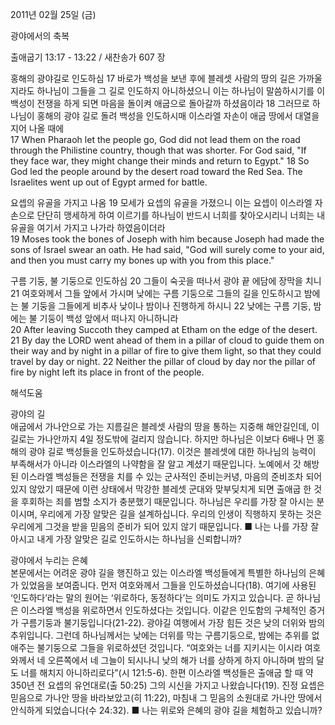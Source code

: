 2011년 02월 25일 (금)

광야에서의 축복



출애굽기 13:17 - 13:22 / 새찬송가 607 장


홍해의 광야길로 인도하심
17 바로가 백성을 보낸 후에 블레셋 사람의 땅의 길은 가까울지라도 하나님이 그들을 그 길로 인도하지 아니하셨으니 이는 하나님이 말씀하시기를 이 백성이 전쟁을 하게 되면 마음을 돌이켜 애굽으로 돌아갈까 하셨음이라 18 그러므로 하나님이 홍해의 광야 길로 돌려 백성을 인도하시매 이스라엘 자손이 애굽 땅에서 대열을 지어 나올 때에  
17 When Pharaoh let the people go, God did not lead them on the road through the Philistine country, though that was shorter. For God said, "If they face war, they might change their minds and return to Egypt." 18 So God led the people around by the desert road toward the Red Sea. The Israelites went up out of Egypt armed for battle. 

요셉의 유골을 가지고 나옴
19 모세가 요셉의 유골을 가졌으니 이는 요셉이 이스라엘 자손으로 단단히 맹세하게 하여 이르기를 하나님이 반드시 너희를 찾아오시리니 너희는 내 유골을 여기서 가지고 나가라 하였음이더라  
19 Moses took the bones of Joseph with him because Joseph had made the sons of Israel swear an oath. He had said, "God will surely come to your aid, and then you must carry my bones up with you from this place." 

구름 기둥, 불 기둥으로 인도하심
20 그들이 숙곳을 떠나서 광야 끝 에담에 장막을 치니 21 여호와께서 그들 앞에서 가시며 낮에는 구름 기둥으로 그들의 길을 인도하시고 밤에는 불 기둥을 그들에게 비추사 낮이나 밤이나 진행하게 하시니 22 낮에는 구름 기둥, 밤에는 불 기둥이 백성 앞에서 떠나지 아니하니라  
20 After leaving Succoth they camped at Etham on the edge of the desert. 21 By day the LORD went ahead of them in a pillar of cloud to guide them on their way and by night in a pillar of fire to give them light, so that they could travel by day or night. 22 Neither the pillar of cloud by day nor the pillar of fire by night left its place in front of the people.

해석도움





광야의 길  
애굽에서 가나안으로 가는 지름길은 블레셋 사람의 땅을 통하는 지중해 해안길인데, 이 길로는 가나안까지 4일 정도밖에 걸리지 않습니다. 하지만 하나님은 이보다 6배나 먼 홍해의 광야 길로 백성들을 인도하셨습니다(17). 이것은 블레셋에 대한 하나님의 능력이 부족해서가 아니라 이스라엘의 나약함을 잘 알고 계셨기 때문입니다. 노예에서 갓 해방된 이스라엘 백성들은 전쟁을 치를 수 있는 군사적인 준비는커녕, 마음의 준비조차 되어 있지 않았기 때문에 이런 상태에서 막강한 블레셋 군대와 맞부딪치게 되면 출애굽 한 것을 후회하는 죄를 범할 소지가 충분했기 때문입니다. 하나님은 우리를 가장 잘 아시는 분이시며, 우리에게 가장 알맞은 길을 설계하십니다. 우리의 인생이 직행하지 못하는 것은 우리에게 그것을 받을 믿음의 준비가 되어 있지 않기 때문입니다. 
■ 나는 나를 가장 잘 아시고 내게 가장 알맞은 길로 인도하시는 하나님을 신뢰합니까?

광야에서 누리는 은혜  
본문에서는 어려운 광야 길을 행진하고 있는 이스라엘 백성들에게 특별한 하나님의 은혜가 있었음을 보여줍니다. 먼저 여호와께서 그들을 인도하셨습니다(18). 여기에 사용된 ‘인도하다’라는 말의 원어는 ‘위로하다, 동정하다’는 의미도 가지고 있습니다. 곧 하나님은 이스라엘 백성을 위로하면서 인도하셨다는 것입니다. 이같은 인도함의 구체적인 증거가 구름기둥과 불기둥입니다(21-22). 광야길 여행에서 가장 힘든 것은 낮의 더위와 밤의 추위입니다. 그런데 하나님께서는 낮에는 더위를 막는 구름기둥으로, 밤에는 추위를 없애주는 불기둥으로 그들을 위로하셨던 것입니다. “여호와는 너를 지키시는 이시라 여호와께서 네 오른쪽에서 네 그늘이 되시나니 낮의 해가 너를 상하게 하지 아니하며 밤의 달도 너를 해치지 아니하리로다”(시 121:5-6). 한편 이스라엘 백성들은 출애굽 할 때 약 350년 전 요셉의 유언대로(출 50:25) 그의 시신을 가지고 나왔습니다(19). 진정 요셉은 믿음으로 가나안 땅을 바라보았고(히 11:22), 마침내 그 믿음의 소원대로 가나안 땅에서 안식하게 되었습니다(수 24:32).
■ 나는 위로와 은혜의 광야 길을 체험하고 있습니까?